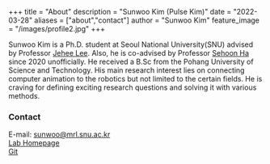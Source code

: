 +++
title = "About"
description = "Sunwoo Kim (Pulse Kim)"
date = "2022-03-28"
aliases = ["about","contact"]
author = "Sunwoo Kim"
feature_image = "/images/profile2.jpg"
+++

Sunwoo Kim is a Ph.D. student at Seoul National University(SNU) advised by Professor [Jehee Lee](https://mrl.snu.ac.kr/~jehee/). Also, he is co-advised by Professor [Sehoon Ha](https://faculty.cc.gatech.edu/~sha9/) since 2020 unofficially. He received a B.Sc from the Pohang University of Science and Technology. His main research interest lies on connecting computer animation to the robotics but not limited to the certain fields. He is craving for defining exciting research questions and solving it with various methods.

### Contact 
E-mail: sunwoo@mrl.snu.ac.kr \
[Lab Homepage](https://mrl.snu.ac.kr/)\
[Git](https://github.com/PulseKim/)
